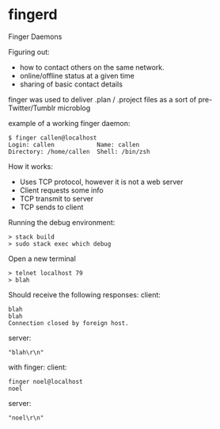 # fingerd

Finger Daemons

Figuring out:
- how to contact others on the same network.
- online/offline status at a given time
- sharing of basic contact details

finger was used to deliver .plan / .project files as a sort of pre-Twitter/Tumblr microblog

example of a working finger daemon:
```
$ finger callen@localhost
Login: callen            Name: callen
Directory: /home/callen  Shell: /bin/zsh
```

How it works:
- Uses TCP protocol, however it is not a web server
- Client requests some info
- TCP transmit to server
- TCP sends to client

Running the debug environment:
```
> stack build
> sudo stack exec which debug
```
Open a new terminal
```
> telnet localhost 79
> blah
```
Should receive the following responses:
client:
```
blah
blah
Connection closed by foreign host.
```
server:
```
"blah\r\n"
```

with finger:
client:
```
finger noel@localhost
noel
```
server:
```
"noel\r\n"
```
